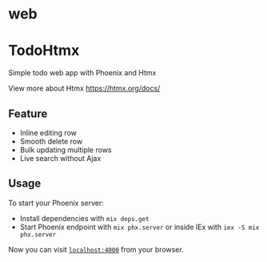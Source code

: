 # web

# TodoHtmx

Simple todo web app with Phoenix and Htmx

View more about Htmx https://htmx.org/docs/

## Feature
- Inline editing row
- Smooth delete row
- Bulk updating multiple rows
- Live search without Ajax

## Usage

To start your Phoenix server:

  * Install dependencies with `mix deps.get`
  * Start Phoenix endpoint with `mix phx.server` or inside IEx with `iex -S mix phx.server`

Now you can visit [`localhost:4000`](http://localhost:4000) from your browser.
